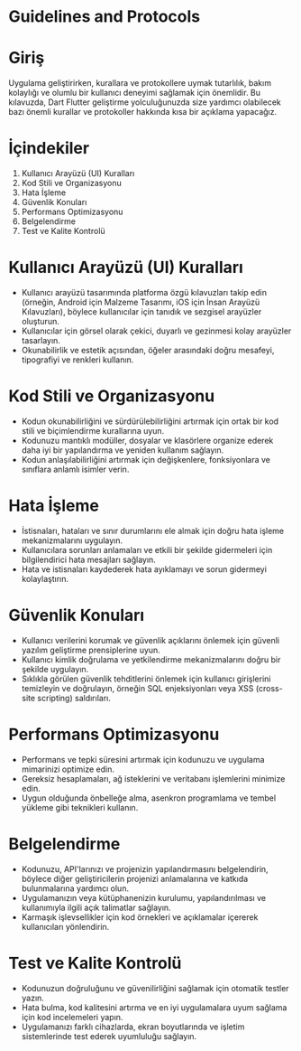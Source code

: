 # Guidelines and Protocols

# Giriş
Uygulama geliştirirken, kurallara ve protokollere uymak tutarlılık, bakım kolaylığı ve olumlu bir kullanıcı deneyimi sağlamak için önemlidir. Bu kılavuzda, Dart Flutter geliştirme yolculuğunuzda size yardımcı olabilecek bazı önemli kurallar ve protokoller hakkında kısa bir açıklama yapacağız.
# İçindekiler
1. Kullanıcı Arayüzü (UI) Kuralları
2. Kod Stili ve Organizasyonu
3. Hata İşleme
4. Güvenlik Konuları
5. Performans Optimizasyonu
6. Belgelendirme
7. Test ve Kalite Kontrolü
# Kullanıcı Arayüzü (UI) Kuralları
- Kullanıcı arayüzü tasarımında platforma özgü kılavuzları takip edin (örneğin, Android için Malzeme Tasarımı, iOS için İnsan Arayüzü Kılavuzları), böylece kullanıcılar için tanıdık ve sezgisel arayüzler oluşturun.
- Kullanıcılar için görsel olarak çekici, duyarlı ve gezinmesi kolay arayüzler tasarlayın.
- Okunabilirlik ve estetik açısından, öğeler arasındaki doğru mesafeyi, tipografiyi ve renkleri kullanın.
# Kod Stili ve Organizasyonu
- Kodun okunabilirliğini ve sürdürülebilirliğini artırmak için ortak bir kod stili ve biçimlendirme kurallarına uyun.
- Kodunuzu mantıklı modüller, dosyalar ve klasörlere organize ederek daha iyi bir yapılandırma ve yeniden kullanım sağlayın.
- Kodun anlaşılabilirliğini artırmak için değişkenlere, fonksiyonlara ve sınıflara anlamlı isimler verin.
# Hata İşleme
- İstisnaları, hataları ve sınır durumlarını ele almak için doğru hata işleme mekanizmalarını uygulayın.
- Kullanıcılara sorunları anlamaları ve etkili bir şekilde gidermeleri için bilgilendirici hata mesajları sağlayın.
- Hata ve istisnaları kaydederek hata ayıklamayı ve sorun gidermeyi kolaylaştırın.
# Güvenlik Konuları
- Kullanıcı verilerini korumak ve güvenlik açıklarını önlemek için güvenli yazılım geliştirme prensiplerine uyun.
- Kullanıcı kimlik doğrulama ve yetkilendirme mekanizmalarını doğru bir şekilde uygulayın.
- Sıklıkla görülen güvenlik tehditlerini önlemek için kullanıcı girişlerini temizleyin ve doğrulayın, örneğin SQL enjeksiyonları veya XSS (cross-site scripting) saldırıları.
# Performans Optimizasyonu
- Performans ve tepki süresini artırmak için kodunuzu ve uygulama mimarinizi optimize edin.
- Gereksiz hesaplamaları, ağ isteklerini ve veritabanı işlemlerini minimize edin.
- Uygun olduğunda önbelleğe alma, asenkron programlama ve tembel yükleme gibi teknikleri kullanın.
# Belgelendirme
- Kodunuzu, API'larınızı ve projenizin yapılandırmasını belgelendirin, böylece diğer geliştiricilerin projenizi anlamalarına ve katkıda bulunmalarına yardımcı olun.
- Uygulamanızın veya kütüphanenizin kurulumu, yapılandırılması ve kullanımıyla ilgili açık talimatlar sağlayın.
- Karmaşık işlevsellikler için kod örnekleri ve açıklamalar içererek kullanıcıları yönlendirin.
# Test ve Kalite Kontrolü
- Kodunuzun doğruluğunu ve güvenilirliğini sağlamak için otomatik testler yazın.
- Hata bulma, kod kalitesini artırma ve en iyi uygulamalara uyum sağlama için kod incelemeleri yapın.
- Uygulamanızı farklı cihazlarda, ekran boyutlarında ve işletim sistemlerinde test ederek uyumluluğu sağlayın.

